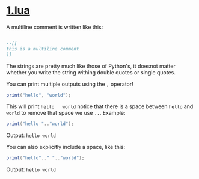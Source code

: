 # [1.lua](https://github.com/C0DER11101/LUA/blob/LUATut/1.lua "Check this out")

A multiline comment is written like this:
```lua

--[[
this is a multiline comment
]]
```

The strings are pretty much like those of Python's, it doesnot matter whether you write the string withing double quotes or single quotes.

You can print multiple outputs using the `,` operator!

```lua
print("hello", "world");
```

This will print `hello   world` notice that there is a space between `hello` and `world` to remove that space we use `..`.
Example:

```lua
print("hello ".."world");
```

Output: `hello world`

You can also explicitly include a space, like this:

```lua
print("hello".." ".."world");
```
Output: `hello world`
